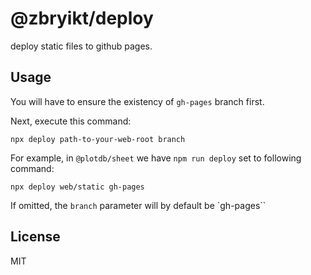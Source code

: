 # @zbryikt/deploy

deploy static files to github pages.

## Usage

You will have to ensure the existency of `gh-pages` branch first.

Next, execute this command:

    npx deploy path-to-your-web-root branch


For example, in `@plotdb/sheet` we have `npm run deploy` set to following command:

    npx deploy web/static gh-pages

If omitted, the `branch` parameter will by default be `gh-pages``


## License

MIT
